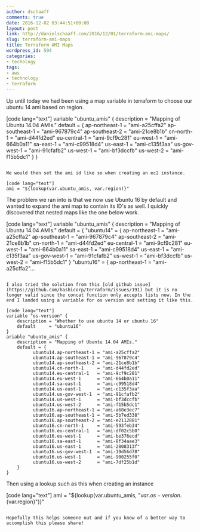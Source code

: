 ```yaml
---
author: dschaaff
comments: true
date: 2016-12-02 03:44:51+00:00
layout: post
link: http://danielschaaff.com/2016/12/01/terraform-ami-maps/
slug: terraform-ami-maps
title: Terraform AMI Maps
wordpress_id: 594
categories:
- techology
tags:
- aws
- technology
- terraform
---
```


Up until today we had been using a map variable in terraform to choose our ubuntu 14 ami based on region.

[code lang="text"]
variable "ubuntu_amis" {
    description = "Mapping of Ubuntu 14.04 AMIs."
    default = {
        ap-northeast-1 = "ami-a25cffa2"
        ap-southeast-1 = "ami-967879c4"
        ap-southeast-2 = "ami-21ce8b1b"
        cn-north-1     = "ami-d44fd2ed"
        eu-central-1   = "ami-9cf9c281"
        eu-west-1      = "ami-664b0a11"
        sa-east-1      = "ami-c99518d4"
        us-east-1      = "ami-c135f3aa"
        us-gov-west-1  = "ami-91cfafb2"
        us-west-1      = "ami-bf3dccfb"
        us-west-2      = "ami-f15b5dc1"
    }
}
```

We would then set the ami id like so when creating an ec2 instance.

[code lang="text"]
ami = "${lookup(var.ubuntu_amis, var.region)}"
```

The problem we ran into is that we now use Ubuntu 16 by default and wanted to expand the ami map to contain its ID's as well. I quickly discovered that nested maps like the one below work.

[code lang="text"]
 variable "ubuntu_amis" {
    description = "Mapping of Ubuntu 14.04 AMIs."
    default = {
        "ubuntu14" = {
          ap-northeast-1 = "ami-a25cffa2"
          ap-southeast-1 = "ami-967879c4"
          ap-southeast-2 = "ami-21ce8b1b"
          cn-north-1     = "ami-d44fd2ed"
          eu-central-1   = "ami-9cf9c281"
          eu-west-1      = "ami-664b0a11"
          sa-east-1      = "ami-c99518d4"
          us-east-1      = "ami-c135f3aa"
          us-gov-west-1  = "ami-91cfafb2"
          us-west-1      = "ami-bf3dccfb"
          us-west-2      = "ami-f15b5dc1"
      }
      "ubuntu16" = {
          ap-northeast-1 = "ami-a25cffa2"...
```

I also tried the solution from this [old github issue](https://github.com/hashicorp/terraform/issues/191) but it is no longer valid since the concat function only accepts lists now. In the end I landed using a variable for os version and setting it like this.

[code lang="text"]
variable "os-version" {
    description = "Whether to use ubuntu 14 or ubuntu 16"
    default     = "ubuntu16"
}
ariable "ubuntu_amis" {
    description = "Mapping of Ubuntu 14.04 AMIs."
    default = {
          ubuntu14.ap-northeast-1 = "ami-a25cffa2"
          ubuntu14.ap-southeast-1 = "ami-967879c4"
          ubuntu14.ap-southeast-2 = "ami-21ce8b1b"
          ubuntu14.cn-north-1     = "ami-d44fd2ed"
          ubuntu14.eu-central-1   = "ami-9cf9c281"
          ubuntu14.eu-west-1      = "ami-664b0a11"
          ubuntu14.sa-east-1      = "ami-c99518d4"
          ubuntu14.us-east-1      = "ami-c135f3aa"
          ubuntu14.us-gov-west-1  = "ami-91cfafb2"
          ubuntu14.us-west-1      = "ami-bf3dccfb"
          ubuntu14.us-west-2      = "ami-f15b5dc1"
          ubuntu16.ap-northeast-1 = "ami-a68e3ec7"
          ubuntu16.ap-southeast-1 = "ami-5b7ed338"
          ubuntu16.ap-southeast-2 = "ami-e2112881"
          ubuntu16.cn-north-1     = "ami-593feb34"
          ubuntu16.eu-central-1   = "ami-df02c5b0"
          ubuntu16.eu-west-1      = "ami-be376ecd"
          ubuntu16.sa-east-1      = "ami-8f34aae3"
          ubuntu16.us-east-1      = "ami-2808313f"
          ubuntu16.us-gov-west-1  = "ami-19d56d78"
          ubuntu16.us-west-1      = "ami-900255f0"
          ubuntu16.us-west-2      = "ami-7df25b1d"
    }
}
```

Then using a lookup such as this when creating an instance

[code lang="text"]
ami = "${lookup(var.ubuntu_amis, "${var.os-version}.${var.region}")}"
```

Hopefully this helps someone out and if you know of a better way to accomplish this please share!
